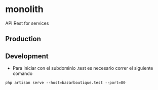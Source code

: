 # monolith
API Rest for services

## Production

## Development
- Para iniciar con el subdominio .test es necesario correr el siguiente comando
```
php artisan serve --host=bazarboutique.test --port=80
```

